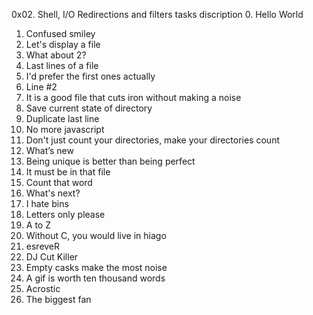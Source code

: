 0x02. Shell, I/O Redirections and filters tasks discription
0. Hello World
1. Confused smiley
2. Let's display a file
3. What about 2?
4. Last lines of a file
5. I'd prefer the first ones actually
6. Line #2
7. It is a good file that cuts iron without making a noise
8. Save current state of directory
9. Duplicate last line
10. No more javascript
11. Don't just count your directories, make your directories count
12. What’s new
13. Being unique is better than being perfect
14. It must be in that file
15. Count that word
16. What's next?
17. I hate bins
18. Letters only please
19. A to Z
20. Without C, you would live in hiago
21. esreveR
22. DJ Cut Killer
23. Empty casks make the most noise
24. A gif is worth ten thousand words
25. Acrostic
26. The biggest fan 
